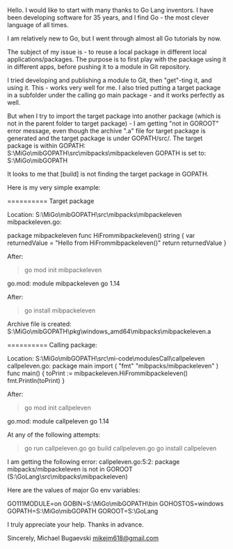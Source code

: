 <!-- DO NOT EDIT THIS FOOTER -->
<!-- This is a wiki. We trust you to be a good person. -->
Hello.
I would like to start with many thanks to Go Lang inventors. I have been developing software for 35 years, and I find Go - the most clever language of all times.

I am relatively new to Go, but I went through almost all Go tutorials by now.

The subject of my issue is - to reuse a local package in different local applications/packages. 
The purpose is to first play with the package using it in different apps, before pushing it to a module in Git repository.

I tried developing and publishing a module to Git, then "get"-ting it, and using it. This - works very well for me.
I also tried putting a target package in a subfolder under the calling go main package - and it works perfectly as well.

But when I try to import the target package into another package (which is not in the parent folder to target package) - I am getting "not in GOROOT" error message, even though the archive ".a" file for target package is generated and the target package is under GOPATH/src/.
The target package is within GOPATH:
S:\MiGo\mibGOPATH\src\mibpacks\mibpackeleven
GOPATH is set to: S:\MiGo\mibGOPATH

It looks to me that [build] is not finding the target package in GOPATH.

Here is my very simple example:  


==========
Target package

Location: S:\MiGo\mibGOPATH\src\mibpacks\mibpackeleven
mibpackeleven.go:

package mibpackeleven
func HiFrommibpackeleven() string {
	var returnedValue = "Hello from HiFrommibpackeleven()"
	return returnedValue
}

After:
>go mod init mibpackeleven

go.mod:
module mibpackeleven
go 1.14

After:
>go install mibpackeleven

Archive file is created:
S:\MiGo\mibGOPATH\pkg\windows_amd64\mibpacks\mibpackeleven.a

==========
Calling package:

Location: S:\MiGo\mibGOPATH\src\mi-code\modulesCall\callpeleven
callpeleven.go:
package main
import (
	"fmt"
	"mibpacks/mibpackeleven"
)
func main() {
	toPrint := mibpackeleven.HiFrommibpackeleven()
	fmt.Println(toPrint)
}

After:
>go mod init callpeleven

go.mod:
module callpeleven
go 1.14

At any of the following attempts:

>go run callpeleven.go
>go build callpeleven.go
>go install callpeleven

I am getting the following error:
callpeleven.go:5:2: package mibpacks/mibpackeleven is not in GOROOT
(S:\GoLang\src\mibpacks\mibpackeleven)


Here are the values of major Go env variables: 

GO111MODULE=on
GOBIN=S:\MiGo\mibGOPATH\bin
GOHOSTOS=windows
GOPATH=S:\MiGo\mibGOPATH
GOROOT=S:\GoLang

I truly appreciate your help.
Thanks in advance.

Sincerely, 
Michael Bugaevski
mikejm618@gmail.com 

